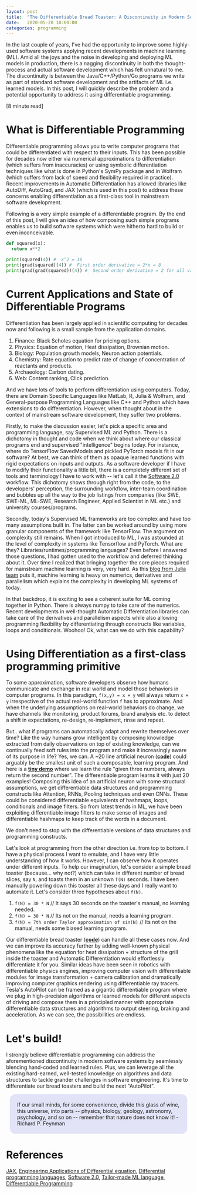 ```yaml
---
layout: post
title:  "The Differentiable Bread Toaster: A Discontinuity in Modern Software Systems"
date:   2020-05-20 10:00:00
categories: programming
---
```


In the last couple of years, I've had the opportunity to improve some highly-used software systems applying recent developments in machine learning (ML). Amid all the joys and the noise in developing and deploying ML models in production, there is a nagging discontinuity in both the thought-process and actual software development which has felt unnatural to me. The discontinuity is between the Java/C++/Python/Go programs we write as part of standard software development and the artifacts of ML i.e. learned models. In this post, I will quickly describe the problem and a potential opportunity to address it using differentiable programming.

[8 minute read]

# What is Differentiable Programming

Differentiable programming allows you to write computer programs that could be differentiated with respect to their inputs. This has been possible for decades now either via numerical approximations to differentiation (which suffers from inaccuracies) or using symbolic differentiation techniques like what is done in Python's SymPy package and in Wolfram (which suffers from lack of speed and flexibility required in practice). Recent improvements in Automatic Differentiation has allowed libraries like AutoDiff, AutoGrad, and JAX (which is used in this post) to address these concerns enabling differentiation as a first-class tool in mainstream software development.

Following is a very simple example of a differentiable program. By the end of this post, I will give an idea of how composing such simple programs enables us to build software systems which were hitherto hard to build or even inconceivable.

```python
def squared(x):
  return x**2

print(squared(4)) #  x^2 = 16
print(grad(squared)(4)) #  First order derivative = 2*x = 8
print(grad(grad(squared))(4)) #  Second order derivative = 2 for all values of x.
```

# Current Applications and State of Differentiable Programs

Differentiation has been largely applied in scientific computing for decades now and following is a small sample from the application domains.
1. Finance: Black Scholes equation for pricing options.
2. Physics: Equation of motion, Heat dissipation, Brownian motion.
3. Biology: Population growth models, Neuron action potentials.
4. Chemistry: Rate equation to predict rate of change of concentration of reactants and products.
5. Archaeology: Carbon dating.
6. Web: Content ranking, Click prediction.

And we have lots of tools to perform differentiation using computers. Today, there are Domain Specific Languages like MatLab, R, Julia & Wolfram, and General-purpose Programming Languages like C++ and Python which have extensions to do differentiation. However, when thought about in the context of mainstream software development, they suffer two problems.

Firstly, to make the discussion easier, let's pick a specific area and programming language, say Supervised ML and Python. There is a dichotomy in thought and code when we think about where our classical programs end and supervised "intelligence" begins today. For instance, where do TensorFlow SavedModels and pickled PyTorch models fit in our software? At best, we can think of them as opaque learned functions with rigid expectations on inputs and outputs. As a software developer if I have to modify their functionality a little bit, there is a completely different set of tools and terminology I have to work with -- let's call it the <a href="https://medium.com/@karpathy/software-2-0-a64152b37c35" target="_blank">Software 2.0</a> workflow. This dichotomy shows through right from the code, to the developers' perception, the surrounding workflow, inter-team coordination and bubbles up all the way to the job listings from companies (like SWE, SWE-ML, ML-SWE, Research Engineer, Applied Scientist in ML etc.) and university courses/programs.

Secondly, today's Supervised ML frameworks are too complex and have too many assumptions built in. The latter can be worked around by using more granular components of the framework like TensorFlow. The argument on complexity still remains. When I got introduced to ML, I was astounded at the level of complexity in systems like Tensorflow and PyTorch. What are they? Libraries/runtimes/programming languages? Even before I answered those questions, I had gotten used to the workflow and deferred thinking about it. Over time I realized that bringing together the core pieces required for mainstream machine learning is very, very hard. As this <a href="https://julialang.org/blog/2017/12/ml-pl/" target="_blank">blog from Julia team</a> puts it, machine learning is heavy on numerics, derivatives and parallelism which explains the complexity in developing ML systems of today.

In that backdrop, it is exciting to see a coherent suite for ML coming together in Python. There is always numpy to take care of the numerics. Recent developments in well-thought Automatic Differentiation libraries can take care of the derivatives and parallelism aspects while also allowing programming flexibility by differentiating through constructs like variables, loops and conditionals. Woohoo! Ok, what can we do with this capability?

# Using Differentiation as a first-class programming primitive

To some approximation, software developers observe how humans communicate and exchange in real world and model those behaviors in computer programs. In this paradigm, `f(x,y) = x + y` will always return `x + y` irrespective of the actual real-world function `f` has to approximate. And when the underlying assumptions on real-world behaviors do change, we have channels like monitoring, product forums, brand analysis etc. to detect a shift in expectations, re-design, re-implement, rinse and repeat.

But.. what if programs can automatically adapt and rewrite themselves over time? Like the way humans grow intelligent by composing knowledge extracted from daily observations on top of existing knowledge, can we continually feed soft rules into the program and make it increasingly aware of its purpose in life? Yes, we can. A ~20 line artificial neuron (**<a href="https://github.com/narendran/differentiable-programming/tree/master/jaxnn" target="_blank">code</a>**) could arguably be the smallest unit of such a composable, learning program. And here is a **<a href="https://github.com/narendran/differentiable-programming/blob/master/jaxnn/jaxnn_test.py#L57" target="_blank">tiny demo</a>** where we learn the rule "given three numbers, always return the second number". The differentiable program learns it with just 20 examples! Composing this idea of an artificial neuron with some structural assumptions, we get differentiable data structures and programming constructs like Attention, RNNs, Pooling techniques and even CNNs. These could be considered differentiable equivalents of hashmaps, loops, conditionals and image filters. So from latest trends in ML, we have been exploiting differentiable image filters to make sense of images and differentiable hashmaps to keep track of the words in a document.

We don't need to stop with the differentiable versions of data structures and programming constructs.

Let's look at programming from the other direction i.e. from top to bottom. I have a physical process I want to emulate, and I have very little understanding of how it works. However, I can observe how it operates under different inputs. To help our imagination, let's consider a simple bread toaster (because... why not?) which can take in different number of bread slices, say `N`, and toasts them in an unknown `f(N)` seconds. I have been manually powering down this toaster all these days and I really want to automate it. Let's consider three hypotheses about `f(N)`.
1. `f(N) = 30 * N` // It says 30 seconds on the toaster's manual, no learning needed.
2. `f(N) = 30 * N` // Its not on the manual, needs a learning program.
3. `f(N) = 7th order Taylor approximation of sin(N)` // Its not on the manual, needs some biased learning program.

Our differentiable bread toaster (**<a href="https://github.com/narendran/differentiable-programming/blob/master/bread_toaster" target="_blank">code</a>**) can handle all these cases now. And we can improve its accuracy further by adding well-known physical phenomena like the equation for heat dissipation + structure of the grill inside the toaster and Automatic Differentiation would effortlessly differentiate it for you. Similar ideas have been seen in robotics with differentiable physics engines, improving computer vision with differentiable modules for image transformation + camera calibration and dramatically improving computer graphics rendering using differentiable ray tracers. Tesla's AutoPilot can be framed as a gigantic differentiable program where we plug in high-precision algorithms or learned models for different aspects of driving and compose them in a principled manner with appropriate differentiable data structures and algorithms to output steering, braking and acceleration. As we can see, the possibilities are endless.

# Let's build!

I strongly believe differentiable programming can address the aforementioned discontinuity in modern software systems by seamlessly blending hand-coded and learned rules. Plus, we can leverage all the existing hard-earned, well-tested knowledge on algorithms and data structures to tackle grander challenges in software engineering. It's time to differentiate our bread toasters and build the next "AutoPilot".

<div style="background-color:rgba(0, 0, 200, 0.1); vertical-align: middle; padding:20px; margin: 10px; border-radius: 15px;">
  If our small minds, for some convenience, divide this glass of wine, this universe, into parts -- physics, biology, geology, astronomy, psychology, and so on -- remember that nature does not know it!
  - Richard P. Feynman
</div>

# References

[JAX](https://github.com/google/jax), [Engineering Applications of Differential equation](https://www.ijaiem.org/Volume6Issue7/IJAIEM-2017-07-13-30.pdf), [Differential programming languages](https://pages.cpsc.ucalgary.ca/~robin/FMCS/FMCS2019/slides/GordonPlotkin-FMCS2019.pdf), [Software 2.0](https://medium.com/@karpathy/software-2-0-a64152b37c35), [Tailor-made ML language](https://julialang.org/blog/2017/12/ml-pl/#what_might_a_tailor-made_ml_language_look_like), [Differentiable Programming](https://fluxml.ai/2019/02/07/what-is-differentiable-programming.html)
